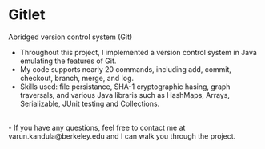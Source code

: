 # Gitlet
Abridged version control system (Git)

- Throughout this project, I implemented a version control system in Java emulating the features of Git. <br />
- My code supports nearly 20 commands, including add, commit, checkout, branch, merge, and log. <br />
- Skills used: file persistance, SHA-1 cryptographic hasing, graph traversals, and various Java libraris such as HashMaps, Arrays, Serializable, JUnit testing and Collections.  <br />
 <br />
- If you have any questions, feel free to contact me at varun.kandula@berkeley.edu and I can walk you through the project.

